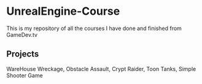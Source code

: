 # UnrealEngine-Course
This is my repository of all the courses I have done and finished from GameDev.tv

## Projects
WareHouse Wreckage, Obstacle Assault, Crypt Raider, Toon Tanks, Simple Shooter Game
